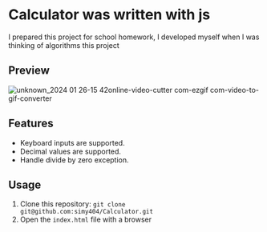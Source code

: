 # Calculator was written with js
I prepared this project for school homework, I developed myself when I was thinking of algorithms this project

## Preview
![unknown_2024 01 26-15 42online-video-cutter com-ezgif com-video-to-gif-converter](https://github.com/simy404/Calculator/assets/112395338/5c1f17be-3015-4277-8bf0-cf6b1873eac8)

## Features
* Keyboard inputs are supported.
* Decimal values are supported.
* Handle divide by zero exception.

## Usage
1. Clone this repository: `git clone git@github.com:simy404/Calculator.git`
2. Open the `index.html` file with a browser
